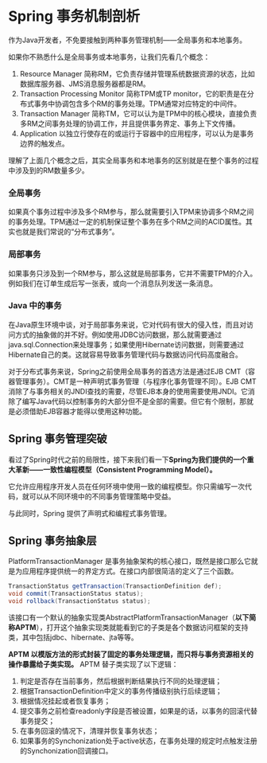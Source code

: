 # Spring 事务机制剖析
作为Java开发者，不免要接触到两种事务管理机制——全局事务和本地事务。

如果你不熟悉什么是全局事务或本地事务，让我们先看几个概念：
1. Resource Manager 简称RM，它负责存储并管理系统数据资源的状态，比如数据库服务器、JMS消息服务器都是RM。
2. Transaction Processing Monitor 简称TPM或TP monitor，它的职责是在分布式事务中协调包含多个RM的事务处理。TPM通常对应特定的中间件。
3. Transaction Manager 简称TM，它可以认为是TPM中的核心模块，直接负责多RM之间事务处理的协调工作，并且提供事务界定、事务上下文传播。
4. Application 以独立行使存在的或运行于容器中的应用程序，可以认为是事务边界的触发点。

理解了上面几个概念之后，其实全局事务和本地事务的区别就是在整个事务的过程中涉及到的RM数量多少。

### 全局事务
如果真个事务过程中涉及多个RM参与，那么就需要引入TPM来协调多个RM之间的事务处理。TPM通过一定的机制保证整个事务在多个RM之间的ACID属性。其实也就是我们常说的“分布式事务”。

### 局部事务
如果事务只涉及到一个RM参与，那么这就是局部事务，它并不需要TPM的介入。例如我们在订单生成后写一张表，或向一个消息队列发送一条消息。

### Java 中的事务
在Java原生环境中谈，对于局部事务来说，它对代码有很大的侵入性，而且对访问方式的抽象做的并不好。例如使用JDBC访问数据，那么就需要通过java.sql.Connection来处理事务；如果使用Hibernate访问数据，则需要通过Hibernate自己的类。这就容易导致事务管理代码与数据访问代码高度融合。

对于分布式事务来说，Spring之前使用全局事务的首选方法是通过EJB CMT（容器管理事务）。CMT是一种声明式事务管理（与程序化事务管理不同）。EJB CMT消除了与事务相关的JNDI查找的需要，尽管EJB本身的使用需要使用JNDI。它消除了编写Java代码以控制事务的大部分但不是全部的需要。但它有个限制，那就是必须借助EJB容器才能得以使用这种功能。

## Spring 事务管理突破
看过了Spring时代之前的局限性，接下来我们看一下**Spring为我们提供的一个重大革新——一致性编程模型（Consistent Programming Model）。**

它允许应用程序开发人员在任何环境中使用一致的编程模型。你只需编写一次代码，就可以从不同环境中的不同事务管理策略中受益。

与此同时，Spring 提供了声明式和编程式事务管理。

## Spring 事务抽象层
PlatformTransactionManager 是事务抽象架构的核心接口，既然是接口那么它就是为应用程序提供统一的界定方式。在接口内部很简洁的定义了三个函数。
```java
TransactionStatus getTransaction(TransactionDefinition def);
void commit(TransactionStatus status);
void rollback(TransactionStatus status);
```
该接口有一个默认的抽象实现类AbstractPlatformTransactionManager（**以下简称APTM**），打开这个抽象实现类就能看到它的子类是各个数据访问框架的支持类，其中包括jdbc、hibernate、jta等等。

**APTM 以模版方法的形式封装了固定的事务处理逻辑，而只将与事务资源相关的操作暴露给子类实现。** APTM 替子类实现了以下逻辑：
1. 判定是否存在当前事务，然后根据判断结果执行不同的处理逻辑；
2. 根据TransactionDefinition中定义的事务传播级别执行后续逻辑；
3. 根据情况挂起或者恢复事务；
4. 提交事务之前检查readonly字段是否被设置，如果是的话，以事务的回滚代替事务提交；
5. 在事务回滚的情况下，清理并恢复事务状态；
6. 如果事务的Synchonization处于active状态，在事务处理的规定时点触发注册的Synchonization回调接口。